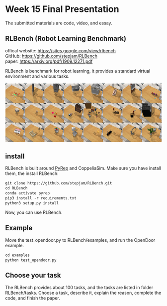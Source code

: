 # Week 15 Final Presentation
The submitted materials are code, video, and essay. 

## RLBench (Robot Learning Benchmark)
offical website: https://sites.google.com/view/rlbench   
GitHub: https://github.com/stepjam/RLBench   
paper: https://arxiv.org/pdf/1909.12271.pdf   

RLBench is benchmark for robot learning, it provides a standard virtual environment and various tasks.

![Fig.1. Task examples](./fig-task-example.png)

## install
RLBench is built around [PyRep](https://github.com/stepjam/PyRep) and CoppeliaSim. Make sure you have install them, the install RLBench:

```
git clone https://github.com/stepjam/RLBench.git
cd RLBench
conda activate pyrep
pip3 install -r requirements.txt
python3 setup.py install
```
Now, you can use RLBench.

## Example
Move the test_opendoor.py to RLBench/examples, and run the OpenDoor example.
```
cd examples
python test_opendoor.py
```

## Choose your task
The RLBench provides about 100 tasks, and the tasks are listed in folder RLBench/tasks. Choose a task, describe it, explain the reason, complete the code, and finish the paper.
